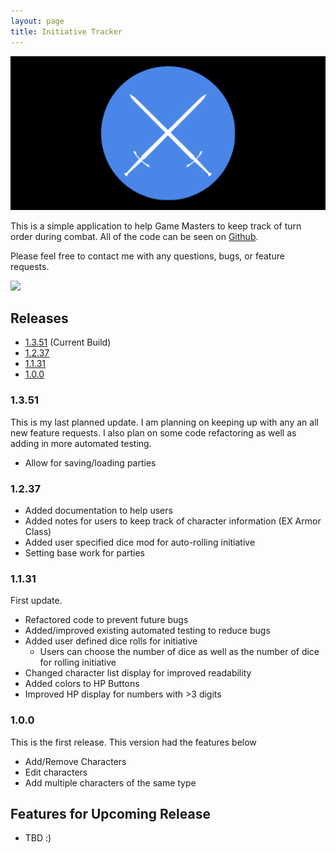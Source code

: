 ```yaml
---
layout: page
title: Initiative Tracker
---
```


![](https://github.com/tsonnen/InitiativeTracker/raw/master/images/Initiative%20Tracker-feature-graphic.png)


This is a simple application to help Game Masters to keep track of turn order during combat. All of the code can be seen on <a href="https://github.com/tsonnen/InitiativeTracker">Github</a>. 

Please feel free to contact me with any questions, bugs, or feature requests.

<a href="https://play.google.com/store/apps/details?id=com.tsonnen.initiativetracker"><img src="https://play.google.com/intl/en_us/badges/images/generic/en_badge_web_generic.png" width="200"></a>

## Releases
* [1.3.51](#1351) (Current Build)
* [1.2.37](#1237)
* [1.1.31](#1131)
* [1.0.0](#100)

### 1.3.51
This is my last planned update. I am planning on keeping up with 
any an all new feature requests. I also plan on some code 
refactoring as well as adding in more automated testing.
* Allow for saving/loading parties

### 1.2.37
* Added documentation to help users
* Added notes for users to keep track of character information (EX Armor
 Class)
* Added user specified dice mod for auto-rolling initiative
* Setting base work for parties

### 1.1.31
First update.
* Refactored code to prevent future bugs
* Added/improved existing automated testing to reduce bugs
* Added user defined dice rolls for initiative
    * Users can choose the number of dice as well as the number of dice 
    for rolling initiative
* Changed character list display for improved readability
* Added colors to HP Buttons
* Improved HP display for numbers with >3 digits


### 1.0.0
This is the first release. This version had the features below
* Add/Remove Characters
* Edit characters
* Add multiple characters of the same type

## Features for Upcoming Release
* TBD :)